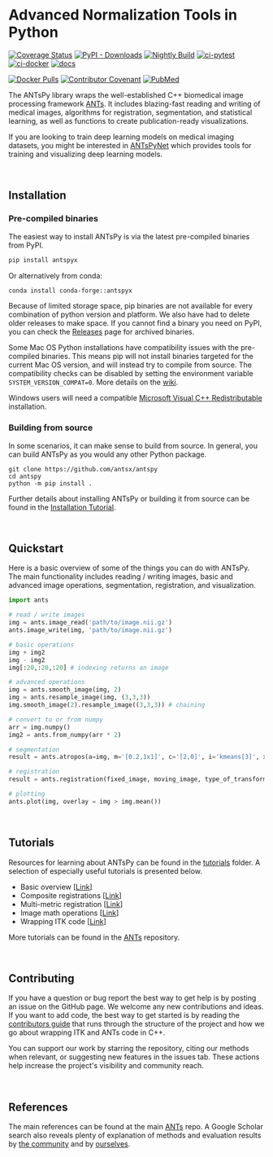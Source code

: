 # Advanced Normalization Tools in Python

[![Coverage Status](https://coveralls.io/repos/github/ANTsX/ANTsPy/badge.svg?branch=master)](https://coveralls.io/github/ANTsX/ANTsPy?branch=master)
<a href='http://antspyx.readthedocs.io/en/latest/?badge=latest'>
</a>
[![PyPI - Downloads](https://img.shields.io/pypi/dm/antspyx?label=pypi%20downloads)](https://pypi.org/project/antspyx/)
[![Nightly Build](https://github.com/ANTsX/ANTsPy/actions/workflows/wheels.yml/badge.svg)](https://github.com/ANTsX/ANTsPy/actions/workflows/wheels.yml)
[![ci-pytest](https://github.com/ANTsX/ANTsPy/actions/workflows/ci-pytest.yml/badge.svg)](https://github.com/ANTsX/ANTsPy/actions/workflows/ci-pytest.yml)
[![ci-docker](https://github.com/ANTsX/ANTsPy/actions/workflows/ci-docker.yml/badge.svg)](https://github.com/ANTsX/ANTsPy/actions/workflows/ci-docker.yml)
[![docs](https://readthedocs.org/projects/antspy/badge/?version=latest&style=flat)](https://antspy.readthedocs.io/en/latest/)

[![Docker Pulls](https://img.shields.io/docker/pulls/antsx/antspy.svg)](https://hub.docker.com/repository/docker/antsx/antspy)
[![Contributor Covenant](https://img.shields.io/badge/Contributor%20Covenant-v2.0%20adopted-ff69b4.svg)](code_of_conduct.md)
[![PubMed](https://img.shields.io/badge/ANTsX_paper-Open_Access-8DABFF?logo=pubmed)](https://pubmed.ncbi.nlm.nih.gov/33907199/)

The ANTsPy library wraps the well-established C++ biomedical image processing framework [ANTs](https://github.com/antsx/ants). It includes blazing-fast reading and writing of medical images, algorithms for registration, segmentation, and statistical learning, as well as functions to create publication-ready visualizations.

If you are looking to train deep learning models on medical imaging datasets, you might be interested in [ANTsPyNet](https://github.com/antsx/antspy) which provides tools for training and visualizing deep learning models.

<br>

## Installation

### Pre-compiled binaries

The easiest way to install ANTsPy is via the latest pre-compiled binaries from PyPI.

```bash
pip install antspyx
```
Or alternatively from conda:

```bash
conda install conda-forge::antspyx
```

Because of limited storage space, pip binaries are not available for every combination of python
version and platform. We also have had to delete older releases to make space. If you
cannot find a binary you need on PyPI, you can check the
[Releases](https://github.com/antsx/antspy/releases) page for archived binaries.

Some Mac OS Python installations have compatibility issues with the pre-compiled
binaries. This means pip will not install binaries targeted for the current Mac OS
version, and will instead try to compile from source. The compatibility checks can be
disabled by setting the  environment variable `SYSTEM_VERSION_COMPAT=0`. More details on
the [wiki](https://github.com/ANTsX/ANTsPy/wiki/MacOS-wheel-compatibility-issues).

Windows users will need a compatible [Microsoft Visual C++ Redistributable](https://learn.microsoft.com/en-us/cpp/windows/latest-supported-vc-redist?view=msvc-170#visual-studio-2015-2017-2019-and-2022) installation.


### Building from source

In some scenarios, it can make sense to build from source. In general, you can build ANTsPy as you would any other Python package.

```
git clone https://github.com/antsx/antspy
cd antspy
python -m pip install .
```

Further details about installing ANTsPy or building it from source can be found in the
[Installation Tutorial](https://github.com/antsx/antspy/blob/master/tutorials/Installation.md).

<br>

## Quickstart

Here is a basic overview of some of the things you can do with ANTsPy. The main functionality includes reading / writing images, basic and advanced image operations, segmentation, registration, and visualization.

```python
import ants

# read / write images
img = ants.image_read('path/to/image.nii.gz')
ants.image_write(img, 'path/to/image.nii.gz')

# basic operations
img + img2
img - img2
img[:20,:20,:20] # indexing returns an image

# advanced operations
img = ants.smooth_image(img, 2)
img = ants.resample_image(img, (3,3,3))
img.smooth_image(2).resample_image((3,3,3)) # chaining

# convert to or from numpy
arr = img.numpy()
img2 = ants.from_numpy(arr * 2)

# segmentation
result = ants.atropos(a=img, m='[0.2,1x1]', c='[2,0]', i='kmeans[3]', x=ants.get_mask(img))

# registration
result = ants.registration(fixed_image, moving_image, type_of_transform = 'SyN' )

# plotting
ants.plot(img, overlay = img > img.mean())
```

<br>

## Tutorials

Resources for learning about ANTsPy can be found in the [tutorials](https://github.com/ANTsX/ANTsPy/tree/master/tutorials) folder. A selection of especially useful tutorials is presented below.

- Basic overview [[Link](https://github.com/ANTsX/ANTsPy/blob/master/tutorials/tutorial_5min.md)]
- Composite registrations [[Link](https://github.com/ANTsX/ANTsPy/blob/master/tutorials/concatenateRegistrations.ipynb)]
- Multi-metric registration [[Link](https://github.com/ANTsX/ANTsPy/blob/master/tutorials/concatenateRegistration/MultiMetricRegistration.ipynb)]
- Image math operations [[Link](https://github.com/ANTsX/ANTsPy/blob/master/tutorials/iMath_help.ipynb)]
- Wrapping ITK code [[Link](https://github.com/ANTsX/ANTsPy/blob/master/tutorials/UsingITK.ipynb)]

More tutorials can be found in the [ANTs](https://github.com/ANTsX/ANTs) repository.

<br>

## Contributing

If you have a question or bug report the best way to get help is by posting an issue on the GitHub page. We welcome any new contributions and ideas. If you want to add code, the best way to get started is by reading the [contributors guide](https://github.com/ANTsX/ANTsPy/blob/master/CONTRIBUTING.md) that runs through the structure of the project and how we go about wrapping ITK and ANTs code in C++.

You can support our work by starring the repository, citing our methods when relevant, or suggesting new features in the issues tab. These actions help increase the project's visibility and community reach.

<br>

## References

The main references can be found at the main [ANTs](https://github.com/ANTsX/ANTs#boilerplate-ants) repo. A Google Scholar search also reveals plenty of explanation of methods and evaluation results by [the community](https://scholar.google.com/scholar?start=0&q=advanced+normalization+tools+ants+image+registration&hl=en&as_sdt=0,40) and by [ourselves](https://scholar.google.com/scholar?hl=en&as_sdt=0%2C40&q=advanced+normalization+tools+ants+image+registration+-avants+-tustison&btnG=).
